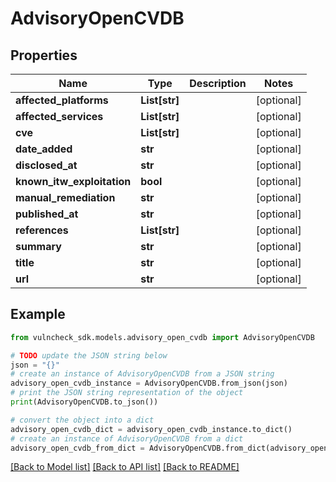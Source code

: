 # AdvisoryOpenCVDB


## Properties

Name | Type | Description | Notes
------------ | ------------- | ------------- | -------------
**affected_platforms** | **List[str]** |  | [optional] 
**affected_services** | **List[str]** |  | [optional] 
**cve** | **List[str]** |  | [optional] 
**date_added** | **str** |  | [optional] 
**disclosed_at** | **str** |  | [optional] 
**known_itw_exploitation** | **bool** |  | [optional] 
**manual_remediation** | **str** |  | [optional] 
**published_at** | **str** |  | [optional] 
**references** | **List[str]** |  | [optional] 
**summary** | **str** |  | [optional] 
**title** | **str** |  | [optional] 
**url** | **str** |  | [optional] 

## Example

```python
from vulncheck_sdk.models.advisory_open_cvdb import AdvisoryOpenCVDB

# TODO update the JSON string below
json = "{}"
# create an instance of AdvisoryOpenCVDB from a JSON string
advisory_open_cvdb_instance = AdvisoryOpenCVDB.from_json(json)
# print the JSON string representation of the object
print(AdvisoryOpenCVDB.to_json())

# convert the object into a dict
advisory_open_cvdb_dict = advisory_open_cvdb_instance.to_dict()
# create an instance of AdvisoryOpenCVDB from a dict
advisory_open_cvdb_from_dict = AdvisoryOpenCVDB.from_dict(advisory_open_cvdb_dict)
```
[[Back to Model list]](../README.md#documentation-for-models) [[Back to API list]](../README.md#documentation-for-api-endpoints) [[Back to README]](../README.md)


